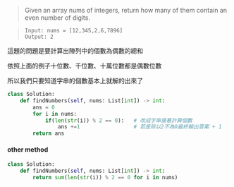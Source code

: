 > Given an array nums of integers, return how many of them contain an even number of digits.

> ```
> Input: nums = [12,345,2,6,7896]
> Output: 2
> ```

這題的問題是要計算出陣列中的個數為偶數的總和

依照上面的例子十位數、千位數、十萬位數都是偶數位數

所以我們只要知道字串的個數基本上就解的出來了


```python
class Solution:
    def findNumbers(self, nums: List[int]) -> int:
        ans = 0
        for i in nums:
            if(len(str(i)) % 2 == 0):   # 改成字串接著計算個數
                ans +=1                 # 若是除以2不為0最終輸出答案 + 1 
        return ans
```

#### other method

```python 
class Solution:
    def findNumbers(self, nums: List[int]) -> int:
        return sum(len(str(i)) % 2 == 0 for i in nums)
```

